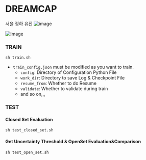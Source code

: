 # DREAMCAP

서윤 정하 유진
![image](https://user-images.githubusercontent.com/67910856/199668641-aa901287-ee98-4b8b-8802-c5a4a14f5d92.png)


![image](https://lh3.googleusercontent.com/-4SXWT9DX0ePFPDAAfVZwMXKCIzaqoOfvogETAcKIOWyOWBfFnIGUcHa_r0uV8XTMtoX2ZP442BmqfQO84ZgckK3ftOYrkcXrr3U0EOf81mpvSA=w380-nu-rh-e365)

### TRAIN

```shell
sh train.sh
```
- `train_config.json` must be modified as you want to train.
    - `config`: Directory of Configuration Python File
    - `work_dir`: Directory to save Log & Checkpoint File
    - `resume_from`: Whether to do Resume
    - `validate`: Whether to validate during train
    - and so on,,,


### TEST

#### Closed Set Evaluation

```shell
sh test_closed_set.sh
```

#### Get Uncertainty Threshold & OpenSet Evaluation&Comparison

```shell
sh test_open_set.sh
```
